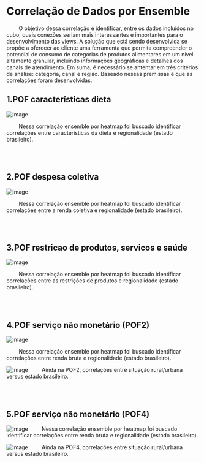 # <a name="c1"></a> Correlação de Dados por Ensemble

&emsp;&emsp; O objetivo dessa correlação é identificar, entre os dados incluídos no cubo, quais conexões seriam mais interessantes e importantes para o desenvolvimento das views. A solução que está sendo desenvolvida se propõe a oferecer ao cliente uma ferramenta que permita compreender o potencial de consumo de categorias de produtos alimentares  em um nível altamente granular, incluindo informações geográficas e detalhes dos canais de atendimento.
Em suma, é necessário se antentar em três critérios de análise: categoria, canal e região. Baseado nessas premissas é que as correlações foram desenvolvidas.

## 1.POF características dieta

![image](https://github.com/2023M8T4Inteli/grupo2/assets/99208815/6a6ca922-c3c6-4272-b012-c206212fb237)

&emsp;&emsp; Nessa correlação ensemble por heatmap foi buscado identificar correlações entre características da dieta e regionalidade (estado brasileiro).

<br>
<br>

## 2.POF despesa coletiva

![image](https://github.com/2023M8T4Inteli/grupo2/assets/99208815/669afec3-2a37-400a-8dec-63632e5cfb38)

&emsp;&emsp; Nessa correlação ensemble por heatmap foi buscado identificar correlações entre a renda coletiva e regionalidade (estado brasileiro).

<br>
<br>

## 3.POF restricao de produtos, servicos e saúde

![image](https://github.com/2023M8T4Inteli/grupo2/assets/99208815/cd5e8515-82c4-4feb-bf38-b06c0abf6bba)

&emsp;&emsp; Nessa correlação ensemble por heatmap foi buscado identificar correlações entre as restrições de produtos e regionalidade (estado brasileiro).

<br>
<br>

## 4.POF serviço não monetário (POF2)

![image](https://github.com/2023M8T4Inteli/grupo2/assets/99208815/48f3d069-546c-4fc6-b616-9f3e3e38e751)

&emsp;&emsp; Nessa correlação ensemble por heatmap foi buscado identificar correlações entre renda bruta e regionalidade (estado brasileiro).
<br>

![image](https://github.com/2023M8T4Inteli/grupo2/assets/99208815/08a7318e-5207-4be0-a381-132e91f1ebb8)
&emsp;&emsp; Ainda na POF2, correlações entre situação rural/urbana versus estado brasileiro.

<br>
<br>

## 5.POF serviço não monetário (POF4)


![image](https://github.com/2023M8T4Inteli/grupo2/assets/99208815/a5cd4ea1-7cd0-4d5e-b023-94a5bfae366e)
&emsp;&emsp; Nessa correlação ensemble por heatmap foi buscado identificar correlações entre renda bruta e regionalidade (estado brasileiro).
<br>

![image](https://github.com/2023M8T4Inteli/grupo2/assets/99208815/e54d233e-d53e-4a25-b824-84fb39776cc4)
&emsp;&emsp; Ainda na POF4, correlações entre situação rural/urbana versus estado brasileiro.

